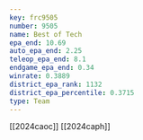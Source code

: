 ```yaml
---
key: frc9505
number: 9505
name: Best of Tech
epa_end: 10.69
auto_epa_end: 2.25
teleop_epa_end: 8.1
endgame_epa_end: 0.34
winrate: 0.3889
district_epa_rank: 1132
district_epa_percentile: 0.3715
type: Team
---
```

[[2024caoc]]
[[2024caph]]
